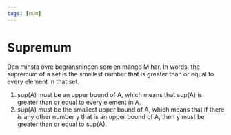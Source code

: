 ```yaml
---
tags: [num]
---
```

# Supremum
Den minsta övre begränsningen som en mängd M har. 
In words, the supremum of a set is the smallest number that is greater than or equal to every element in that set.

1.  sup(A) must be an upper bound of A, which means that sup(A) is greater than or equal to every element in A.
2.  sup(A) must be the smallest upper bound of A, which means that if there is any other number y that is an upper bound of A, then y must be greater than or equal to sup(A).

